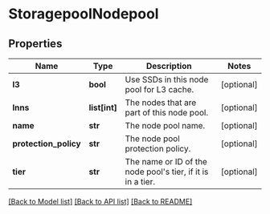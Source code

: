 # StoragepoolNodepool

## Properties
Name | Type | Description | Notes
------------ | ------------- | ------------- | -------------
**l3** | **bool** | Use SSDs in this node pool for L3 cache. | [optional] 
**lnns** | **list[int]** | The nodes that are part of this node pool. | [optional] 
**name** | **str** | The node pool name. | [optional] 
**protection_policy** | **str** | The node pool protection policy. | [optional] 
**tier** | **str** | The name or ID of the node pool&#39;s tier, if it is in a tier. | [optional] 

[[Back to Model list]](../README.md#documentation-for-models) [[Back to API list]](../README.md#documentation-for-api-endpoints) [[Back to README]](../README.md)



